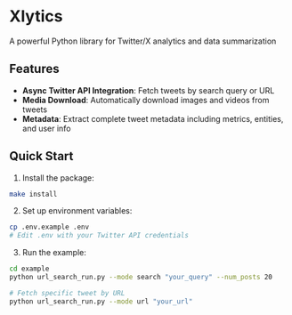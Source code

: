 # Xlytics

A powerful Python library for Twitter/X analytics and data summarization

## Features

- **Async Twitter API Integration**: Fetch tweets by search query or URL
- **Media Download**: Automatically download images and videos from tweets
- **Metadata**: Extract complete tweet metadata including metrics, entities, and user info

## Quick Start

1. Install the package:
```bash
make install
```

2. Set up environment variables:
```bash
cp .env.example .env
# Edit .env with your Twitter API credentials
```

3. Run the example:
```bash
cd example
python url_search_run.py --mode search "your_query" --num_posts 20

# Fetch specific tweet by URL
python url_search_run.py --mode url "your_url"
```
